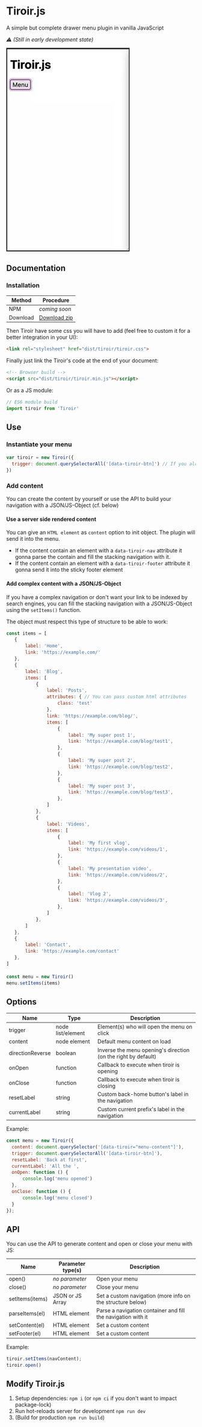 # Tiroir.js

A simple but complete drawer menu plugin in vanilla JavaScript

*⚠️ (Still in early development state)*

![Demo keyboard navigation](demo.webp)

## Documentation

### Installation

Method                     | Procedure
-------------------------- | ---------
NPM                        | *coming soon*
Download                   | [Download zip](https://github.com/agence-webup/tiroir/archive/main.zip)

Then Tiroir have some css you will have to add (feel free to custom it for a better integration in your UI):

```html
<link rel="stylesheet" href="dist/tiroir/tiroir.css">
```

Finally just link the Tiroir's code at the end of your document:

```html
<!-- Browser build -->
<script src="dist/tiroir/tiroir.min.js"></script>
```

Or as a JS module:
```js
// ES6 module build
import tiroir from 'Tiroir'
```

## Use

### Instantiate your menu
```javascript
var tiroir = new Tiroir({
  trigger: document.querySelectorAll('[data-tiroir-btn]') // If you alredy now which element clicks will open the menu
})
```

### Add content
You can create the content by yourself or use the API to build your navigation with a JSON/JS-Object (cf. below)

#### Use a server side rendered content

You can give an `HTML element` as `content` option to init object. The plugin will send it into the menu.

- If the content contain an element with a `data-tiroir-nav` attribute it gonna parse the contain and fill the stacking navigation with it.
- If the content contain an element with a `data-tiroir-footer` attribute it gonna send it into the sticky footer element

#### Add complex content with a JSON/JS-Object

If you have a complex navigation or don't want your link to be indexed by search engines, you can fill the stacking navigation with a JSON/JS-Object using the `setItems()` function.

The object must respect this type of structure to be able to work:

 ```javascript
const items = [
    {
        label: 'Home',
        link: 'https://example.com/'
    },
    {
        label: 'Blog',
        items: [
            {
                label: 'Posts',
                attributes: { // You can pass custom html attributes
                    class: 'test'
                },
                link: 'https://example.com/blog/',
                items: [
                    {
                        label: 'My super post 1',
                        link: 'https://example.com/blog/test1',
                    },
                    {
                        label: 'My super post 2',
                        link: 'https://example.com/blog/test2',
                    },
                    {
                        label: 'My super post 3',
                        link: 'https://example.com/blog/test3',
                    },
                ]
            },
            {
                label: 'Videos',
                items: [
                    {
                        label: 'My first vlog',
                        link: 'https://example.com/videos/1',
                    },
                    {
                        label: 'My presentation video',
                        link: 'https://example.com/videos/2',
                    },
                    {
                        label: 'Vlog 2',
                        link: 'https://example.com/videos/3',
                    },
                ]
            },
        ]
    },
    {
        label: 'Contact',
        link: 'https://example.com/contact'
    },
]

const menu = new Tiroir()
menu.setItems(items)

```


## Options

  Name             | Type              | Description
------------------ | ----------------- | -----------------------------------------
  trigger          | node list/element | Element(s) who will open the menu on click
  content          | node element      | Default menu content on load
  directionReverse | boolean           | Inverse the menu opening's direction (on the right by default)
  onOpen           | function          | Callback to execute when tiroir is opening
  onClose          | function          | Callback to execute when tiroir is closing
  resetLabel       | string            | Custom back-home button's label in the navigation
  currentLabel     | string            | Custom current prefix's label in the navigation



Example:
```javascript
const menu = new Tiroir({
  content: document.querySelector('[data-tiroir="menu-content"]'),
  trigger: document.querySelectorAll('[data-tiroir-btn]'),
  resetLabel: 'Back at first',
  currentLabel: 'All the ',
  onOpen: function () {
      console.log('menu opened')
  },
  onClose: function () {
      console.log('menu closed')
  }
});
```

## API

You can use the API to generate content and open or close your menu with JS:

Name                      | Parameter type(s)       | Description
------------------------- | ----------------------- | ----------
open()                    | *no parameter*          | Open your menu
close()                   | *no parameter*          | Close your menu
setItems(items)           | JSON or JS Array        | Set a custom navigation (more info on the structure below)
parseItems(el)            | HTML element            | Parse a navigation container and fill the navigation with it
setContent(el)            | HTML element            | Set a custom content
setFooter(el)             | HTML element            | Set a custom content


Example:
```javascript
tiroir.setItems(navContent);
tiroir.open()
```

## Modify Tiroir.js

 1. Setup dependencies: `npm i` (or `npm ci` if you don't want to impact package-lock)
 2. Run hot-reloads server for development `npm run dev`
 3. (Build for production `npm run build`)


